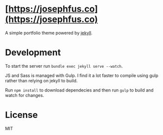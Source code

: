 # [https://josephfus.co](https://josephfus.co)

A simple portfolio theme powered by [jekyll](https://jekyllrb.com/).

# Development

To start the server run `bundle exec jekyll serve --watch`.

JS and Sass is managed with Gulp. I find it a lot faster to compile using gulp rather than relying on jekyll to build.

Run `npm install` to download dependecies and then run `gulp` to build and watch for changes.

# License

MIT

